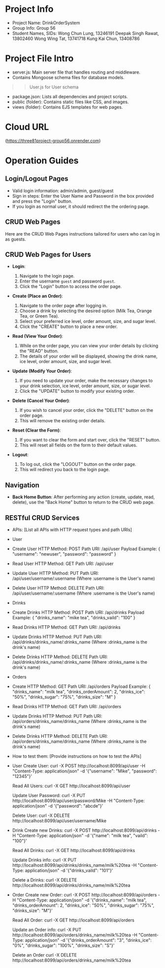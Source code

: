 # Project Info
- Project Name: DrinkOrderSystem
- Group Info: Group 56
- Student Names, SIDs: Wong Chun Lung, 13246191
                       Deepak Singh Rawat, 13802460
                       Wong Wing Tat, 13741718
                       Kung Kai Chun, 13408786

# Project File Intro
- server.js: Main server file that handles routing and middleware.
- Contains Mongoose schema files for database models.
>> User.js for User schema 
- package.json: Lists all dependencies and project scripts.
- public (folder): Contains static files like CSS, and images.
- views (folder): Contains EJS templates for web pages.

# Cloud URL
(https://three81project-group56.onrender.com)

# Operation Guides
## Login/Logout Pages
- Valid login information: admin/admin, guest/guest
- Sign in steps: Enter the User Name and Password in the box provided and press the "Login" button.
- If you login as normal user, it should redirect the the ordering page.

## CRUD Web Pages
Here are the CRUD Web Pages instructions tailored for users who can log in as guests. 
## CRUD Web Pages for Users
- **Login**: 
  1. Navigate to the login page.
  2. Enter the username `guest` and password `guest`.
  3. Click the "Login" button to access the order page.

- **Create (Place an Order)**:
  1. Navigate to the order page after logging in.
  2. Choose a drink by selecting the desired option (Milk Tea, Orange Tea, or Green Tea).
  3. Select your preferred ice level, order amount, size, and sugar level.
  4. Click the "CREATE" button to place a new order.

- **Read (View Your Order)**:
  1. While on the order page, you can view your order details by clicking the "READ" button.
  2. The details of your order will be displayed, showing the drink name, ice level, order amount, size, and sugar level.

- **Update (Modify Your Order)**:
  1. If you need to update your order, make the necessary changes to your drink selection, ice level, order amount, size, or sugar level.
  2. Click the "UPDATE" button to modify your existing order.

- **Delete (Cancel Your Order)**:
  1. If you wish to cancel your order, click the "DELETE" button on the order page.
  2. This will remove the existing order details.

- **Reset (Clear the Form)**:
  1. If you want to clear the form and start over, click the "RESET" button.
  2. This will reset all fields on the form to their default values.

- **Logout**:
  1. To log out, click the "LOGOUT" button on the order page.
  2. This will redirect you back to the login page.

## Navigation
- **Back Home Button**: After performing any action (create, update, read, delete), use the "Back Home" button to return to the CRUD web page.

## RESTful CRUD Services
- APIs: [List all APIs with HTTP request types and path URIs]
- User
- Create User
  HTTP Method: POST
  Path URI: /api/user
  Payload Example:
  {
    "username": "newuser",
    "password": "password"
  }

- Read User
  HTTP Method: GET
  Path URI: /api/user

- Update User
  HTTP Method: PUT
  Path URI: /api/user/username/:username (Where :username is the User's name)

- Delete User
  HTTP Method: DELETE
  Path URI: /api/user/username/:username (Where :username is the User's name)


- Drinks
- Create Drinks
  HTTP Method: POST
  Path URI: /api/drinks
  Payload Example:
  {
    "drinks_name": "mike tea",
    "drinks_vaild": "100"
  }

- Read Drinks
  HTTP Method: GET
  Path URI: /api/drinks

- Update Drinks
  HTTP Method: PUT
  Path URI: /api/drinks/drinks_name/:drinks_name (Where :drinks_name is the drink's name)

- Delete Drinks
  HTTP Method: DELETE
  Path URI: /api/drinks/drinks_name/:drinks_name (Where :drinks_name is the drink's name)


- Orders
- Create
  HTTP Method: GET
  Path URI: /api/orders
  Payload Example:
  {
    "drinks_name": "milk tea",
    "drinks_orderAmount": 2,
    "drinks_ice": "50%",
    "drinks_sugar": "75%",
    "drinks_size": "M"
  }

- Read Drinks
  HTTP Method: GET
  Path URI: /api/orders

- Update Drinks
  HTTP Method: PUT
  Path URI: /api/orders/drinks_name/drinks_name (Where :drinks_name is the drink's name)

- Delete Drinks
  HTTP Method: DELETE
  Path URI: /api/orders/drinks_name/drinks_name (Where :drinks_name is the drink's name)


- How to test them: [Provide instructions on how to test the APIs]
- User
  Create User:
  curl -X POST http://localhost:8099/api/user -H "Content-Type: application/json" -d '{"username": "Mike", "password": "12345"}'

  Read All Users:
  curl -X GET http://localhost:8099/api/user

  Update User Password:
  curl -X PUT http://localhost:8099/api/user/password/Mike -H "Content-Type: application/json" -d '{"password": "abcde"}'

  Delete User:
  curl -X DELETE http://localhost:8099/api/user/username/Mike


- Drink
  Create new Drinks:
  curl -X POST http://localhost:8099/api/drinks -H "Content-Type: application/json" -d '{"name": "milk tea", "vaild": "100"}'

  Read All Drinks:
  curl -X GET http://localhost:8099/api/drinks

  Update Drinks info:
  curl -X PUT http://localhost:8099/api/drinks/drinks_name/milk%20tea -H "Content-Type: application/json" -d '{"drinks_vaild": "101"}'

  Delete a Drinks:
  curl -X DELETE http://localhost:8099/api/drinks/drinks_name/milk%20tea


- Order
  Create new Order:
  curl -X POST http://localhost:8099/api/orders -H "Content-Type: application/json" -d '{"drinks_name": "milk tea", "drinks_orderAmount": 2, "drinks_ice": "50%", "drinks_sugar": "75%", "drinks_size": "M"}'

  Read All Order:
  curl -X GET http://localhost:8099/api/orders

  Update an Order info:
  curl -X PUT http://localhost:8099/api/orders/drinks_name/milk%20tea -H "Content-Type: application/json" -d '{"drinks_orderAmount": "3", "drinks_ice": "0%", "drinks_sugar": "100%", "drinks_size": "S"}'

  Delete an Order
  curl -X DELETE http://localhost:8099/api/orders/drinks_name/milk%20tea
